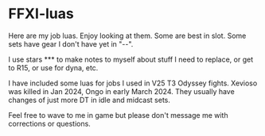 # FFXI-luas
Here are my job luas. Enjoy looking at them.
Some are best in slot. Some sets have gear I don't have yet in "--".

I use stars *** to make notes to myself about stuff I need to replace, or get to R15, or use for dyna, etc.

I have included some luas for jobs I used in V25 T3 Odyssey fights. Xevioso was killed in Jan 2024, Ongo in early March 2024. They usually have  changes of just more DT in idle and midcast sets.

Feel free to wave to me in game but please don't message me with corrections or questions.

